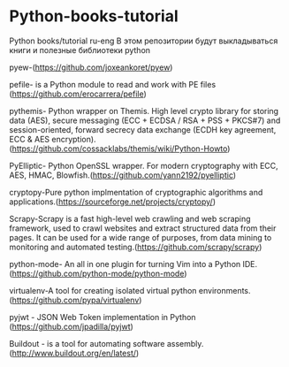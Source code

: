 # Python-books-tutorial
Python books/tutorial ru-eng
В этом репозитории будут выкладываться книги и полезные библиотеки python


pyew-(https://github.com/joxeankoret/pyew)

pefile- is a Python module to read and work with PE files (https://github.com/erocarrera/pefile)

pythemis- Python wrapper on Themis. High level crypto library for storing data (AES), secure messaging (ECC + ECDSA / RSA + PSS + PKCS#7) and session-oriented, forward secrecy data exchange (ECDH key agreement, ECC & AES encryption).(https://github.com/cossacklabs/themis/wiki/Python-Howto)

PyElliptic- Python OpenSSL wrapper. For modern cryptography with ECC, AES, HMAC, Blowfish.(https://github.com/yann2192/pyelliptic)

cryptopy-Pure python implmentation of cryptographic algorithms and applications.(https://sourceforge.net/projects/cryptopy/)

Scrapy-Scrapy is a fast high-level web crawling and web scraping framework, used to crawl websites and extract structured data from their pages. It can be used for a wide range of purposes, from data mining to monitoring and automated testing.(https://github.com/scrapy/scrapy)

python-mode- An all in one plugin for turning Vim into a Python IDE.(https://github.com/python-mode/python-mode)

virtualenv-A tool for creating isolated virtual python environments.(https://github.com/pypa/virtualenv)

pyjwt - JSON Web Token implementation in Python (https://github.com/jpadilla/pyjwt)

Buildout - is a tool for automating software assembly.(http://www.buildout.org/en/latest/)




